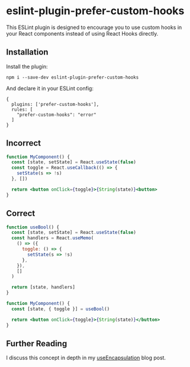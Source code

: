 # eslint-plugin-prefer-custom-hooks

This ESLint plugin is designed to encourage you to use custom hooks in your React components instead of using React Hooks directly.

## Installation

Install the plugin:

```
npm i --save-dev eslint-plugin-prefer-custom-hooks
```

And declare it in your ESLint config:

```
{
  plugins: ['prefer-custom-hooks'],
  rules: [
    "prefer-custom-hooks": "error"
  ]
}
```

## Incorrect

```jsx
function MyComponent() {
  const [state, setState] = React.useState(false)
  const toggle = React.useCallback(() => {
    setState(s => !s)
  }, [])

  return <button onClick={toggle}>{String(state)}<button>
}
```

## Correct

```jsx
function useBool() {
  const [state, setState] = React.useState(false)
  const handlers = React.useMemo(
    () => ({
      toggle: () => {
        setState(s => !s)
      },
    }),
    []
  )

  return [state, handlers]
}

function MyComponent() {
  const [state, { toggle }] = useBool()

  return <button onClick={toggle}>{String(state)}</button>
}
```

## Further Reading

I discuss this concept in depth in my [useEncapsulation](https://kyleshevlin.com/use-encapsulation) blog post.
